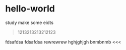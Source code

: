 # hello-world
study
make some eidts
> 1213213213212123

>>>
fdsafdsa
fdsafdsa
rewrewrew
hghjghjgh
bnmbnmb
<<<
